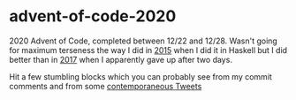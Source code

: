 # advent-of-code-2020

2020 Advent of Code, completed between 12/22 and 12/28. Wasn't going for maximum terseness the way I did in [2015](https://github.com/gigamonkey/advent-of-code-2015) when I did it in Haskell but I did better than in [2017](https://github.com/gigamonkey/advent-of-code-2017) when I apparently gave up after two days.

Hit a few stumbling blocks which you can probably see from my commit comments and from some [contemporaneous Tweets](https://twitter.com/search?q=from%3Apeterseibel%20%23AdventOfCode)
